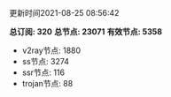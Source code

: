 更新时间2021-08-25 08:56:42

**总订阅: 320**
**总节点: 23071**
**有效节点: 5358**
- v2ray节点: 1880
- ss节点: 3274
- ssr节点: 116
- trojan节点: 88
